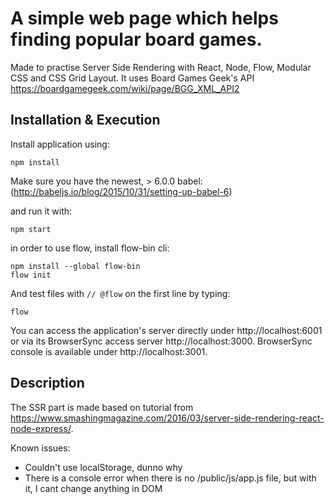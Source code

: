 # A simple web page which helps finding popular board games.

Made to practise Server Side Rendering with React, Node, Flow, Modular CSS and CSS Grid Layout. It uses Board Games Geek's API https://boardgamegeek.com/wiki/page/BGG_XML_API2

## Installation & Execution

Install application using:

```
npm install
```

Make sure you have the newest, > 6.0.0 babel:
(http://babeljs.io/blog/2015/10/31/setting-up-babel-6)

and run it with:

```
npm start
```

in order to use flow, install flow-bin cli:

```
npm install --global flow-bin
flow init
```

And test files with `// @flow` on the first line by typing:

```
flow
```

You can access the application's server directly under http://localhost:6001 or via its BrowserSync access server http://localhost:3000. BrowserSync console is available under http://localhost:3001.

## Description

The SSR part is made based on tutorial from https://www.smashingmagazine.com/2016/03/server-side-rendering-react-node-express/.

Known issues:
- Couldn't use localStorage, dunno why
- There is a console error when there is no /public/js/app.js file, but with it, I cant change anything in DOM
